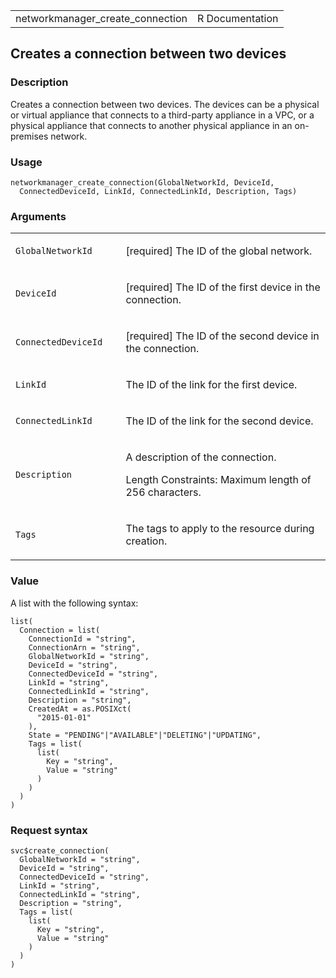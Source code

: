 <table style="width: 100%;">
<tbody>
<tr class="odd">
<td>networkmanager_create_connection</td>
<td style="text-align: right;">R Documentation</td>
</tr>
</tbody>
</table>

## Creates a connection between two devices

### Description

Creates a connection between two devices. The devices can be a physical
or virtual appliance that connects to a third-party appliance in a VPC,
or a physical appliance that connects to another physical appliance in
an on-premises network.

### Usage

    networkmanager_create_connection(GlobalNetworkId, DeviceId,
      ConnectedDeviceId, LinkId, ConnectedLinkId, Description, Tags)

### Arguments

<table>
<colgroup>
<col style="width: 35%" />
<col style="width: 65%" />
</colgroup>
<tbody>
<tr class="odd">
<td><code
id="networkmanager_create_connection_:_GlobalNetworkId">GlobalNetworkId</code></td>
<td><p>[required] The ID of the global network.</p></td>
</tr>
<tr class="even">
<td><code
id="networkmanager_create_connection_:_DeviceId">DeviceId</code></td>
<td><p>[required] The ID of the first device in the connection.</p></td>
</tr>
<tr class="odd">
<td><code
id="networkmanager_create_connection_:_ConnectedDeviceId">ConnectedDeviceId</code></td>
<td><p>[required] The ID of the second device in the
connection.</p></td>
</tr>
<tr class="even">
<td><code
id="networkmanager_create_connection_:_LinkId">LinkId</code></td>
<td><p>The ID of the link for the first device.</p></td>
</tr>
<tr class="odd">
<td><code
id="networkmanager_create_connection_:_ConnectedLinkId">ConnectedLinkId</code></td>
<td><p>The ID of the link for the second device.</p></td>
</tr>
<tr class="even">
<td><code
id="networkmanager_create_connection_:_Description">Description</code></td>
<td><p>A description of the connection.</p>
<p>Length Constraints: Maximum length of 256 characters.</p></td>
</tr>
<tr class="odd">
<td><code id="networkmanager_create_connection_:_Tags">Tags</code></td>
<td><p>The tags to apply to the resource during creation.</p></td>
</tr>
</tbody>
</table>

### Value

A list with the following syntax:

    list(
      Connection = list(
        ConnectionId = "string",
        ConnectionArn = "string",
        GlobalNetworkId = "string",
        DeviceId = "string",
        ConnectedDeviceId = "string",
        LinkId = "string",
        ConnectedLinkId = "string",
        Description = "string",
        CreatedAt = as.POSIXct(
          "2015-01-01"
        ),
        State = "PENDING"|"AVAILABLE"|"DELETING"|"UPDATING",
        Tags = list(
          list(
            Key = "string",
            Value = "string"
          )
        )
      )
    )

### Request syntax

    svc$create_connection(
      GlobalNetworkId = "string",
      DeviceId = "string",
      ConnectedDeviceId = "string",
      LinkId = "string",
      ConnectedLinkId = "string",
      Description = "string",
      Tags = list(
        list(
          Key = "string",
          Value = "string"
        )
      )
    )
